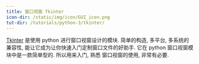```yaml
---
title: 窗口视窗 Tkinter
icon-dir: /static/img/icon/GUI_icon.png
tut-dir: /tutorials/python-3/tkinter/
---
```

<a href="{{page.tut-dir}}">Tkinter</a> 是使用 python 进行窗口视窗设计的模块.
简单的构造, 多平台, 多系统的兼容性, 能让它成为让你快速入门定制窗口文件的好助手. 
它在 python 窗口视窗模块中是一款简单型的. 所以用来入门, 熟悉 窗口视窗的使用, 非常有必要.
